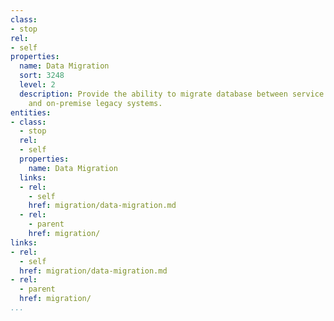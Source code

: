 ```yaml
---
class:
- stop
rel:
- self
properties:
  name: Data Migration
  sort: 3248
  level: 2
  description: Provide the ability to migrate database between service providers,
    and on-premise legacy systems.
entities:
- class:
  - stop
  rel:
  - self
  properties:
    name: Data Migration
  links:
  - rel:
    - self
    href: migration/data-migration.md
  - rel:
    - parent
    href: migration/
links:
- rel:
  - self
  href: migration/data-migration.md
- rel:
  - parent
  href: migration/
...
```


